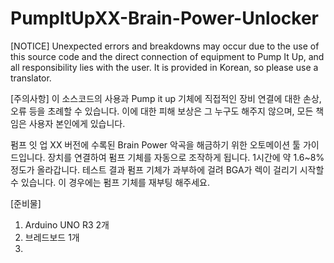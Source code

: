 # PumpItUpXX-Brain-Power-Unlocker

[NOTICE]
Unexpected errors and breakdowns may occur due to the use of
this source code and the direct connection of equipment to Pump It Up,
and all responsibility lies with the user.
It is provided in Korean, so please use a translator.

[주의사항]
이 소스코드의 사용과 Pump it up 기체에 직접적인 장비 연결에 대한 손상, 오류 등을 초례할 수 있습니다.
이에 대한 피해 보상은 그 누구도 해주지 않으며, 모든 책임은 사용자 본인에게 있습니다.

펌프 잇 업 XX 버전에 수록된 Brain Power 악곡을 해금하기 위한 오토메이션 툴 가이드입니다.
장치를 연결하여 펌프 기체를 자동으로 조작하게 됩니다.
1시간에 약 1.6~8% 정도가 올라갑니다.
테스트 결과 펌프 기체가 과부하에 걸려 BGA가 렉이 걸리기 시작할 수 있습니다.
이 경우에는 펌프 기체를 재부팅 해주세요.

[준비물]
1. Arduino UNO R3 2개
2. 브레드보드 1개
3. 

